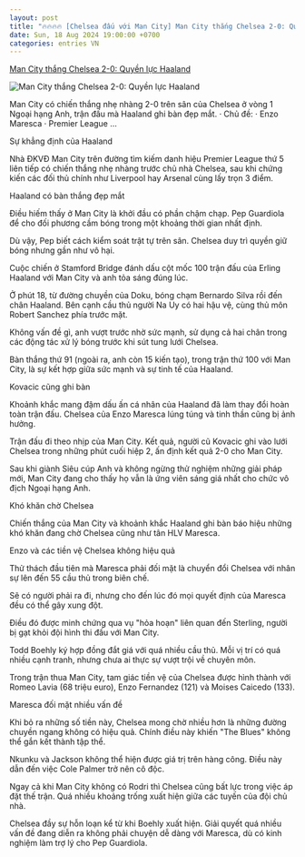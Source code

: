 ```yaml
---
layout: post
title: "🔥🔥🔥🔥 [Chelsea đấu với Man City] Man City thắng Chelsea 2-0: Quyền lực Haaland"
date: Sun, 18 Aug 2024 19:00:00 +0700
categories: entries VN
---
```

[Man City thắng Chelsea 2-0: Quyền lực Haaland](https://vietnamnet.vn/man-city-thang-chelsea-2-0-quyen-luc-haaland-2313328.html)

![Man City thắng Chelsea 2-0: Quyền lực Haaland](https://static-images.vnncdn.net/vps_images_publish/000001/000003/2024/8/19/man-city-thang-de-chelsea-suc-manh-haaland-1216.jpg?width=0&s=vH0KBaeCz-FumRTpvvZNqw)

Man City có chiến thắng nhẹ nhàng 2-0 trên sân của Chelsea ở vòng 1 Ngoại hạng Anh, trận đấu mà Haaland ghi bàn đẹp mắt. · Chủ đề: · Enzo Maresca · Premier League ...

Sự khẳng định của Haaland

Nhà ĐKVĐ Man City trên đường tìm kiếm danh hiệu Premier League thứ 5 liên tiếp có chiến thắng nhẹ nhàng trước chủ nhà Chelsea, sau khi chứng kiến các đối thủ chính như Liverpool hay Arsenal cùng lấy trọn 3 điểm.

Haaland có bàn thắng đẹp mắt

Điều hiếm thấy ở Man City là khởi đầu có phần chậm chạp. Pep Guardiola để cho đối phương cầm bóng trong một khoảng thời gian nhất định.

Dù vậy, Pep biết cách kiểm soát trật tự trên sân. Chelsea duy trì quyền giữ bóng nhưng gần như vô hại.

Cuộc chiến ở Stamford Bridge đánh dấu cột mốc 100 trận đấu của Erling Haaland với Man City và anh tỏa sáng đúng lúc.

Ở phút 18, từ đường chuyền của Doku, bóng chạm Bernardo Silva rồi đến chân Haaland. Bên cạnh cầu thủ người Na Uy có hai hậu vệ, cùng thủ môn Robert Sanchez phía trước mặt.

Không vấn đề gì, anh vượt trước nhờ sức mạnh, sử dụng cả hai chân trong các động tác xử lý bóng trước khi sút tung lưới Chelsea.

Bàn thắng thứ 91 (ngoài ra, anh còn 15 kiến tạo), trong trận thứ 100 với Man City, là sự kết hợp giữa sức mạnh và sự tinh tế của Haaland.

Kovacic cũng ghi bàn

Khoảnh khắc mang đậm dấu ấn cá nhân của Haaland đã làm thay đổi hoàn toàn trận đấu. Chelsea của Enzo Maresca lúng túng và tinh thần cũng bị ảnh hưởng.

Trận đấu đi theo nhịp của Man City. Kết quả, người cũ Kovacic ghi vào lưới Chelsea trong những phút cuối hiệp 2, ấn định kết quả 2-0 cho Man City.

Sau khi giành Siêu cúp Anh và không ngừng thử nghiệm những giải pháp mới, Man City đang cho thấy họ vẫn là ứng viên sáng giá nhất cho chức vô địch Ngoại hạng Anh.

Khó khăn chờ Chelsea

Chiến thắng của Man City và khoảnh khắc Haaland ghi bàn báo hiệu những khó khăn đang chờ Chelsea cũng như tân HLV Maresca.

Enzo và các tiền vệ Chelsea không hiệu quả

Thử thách đầu tiên mà Maresca phải đối mặt là chuyển đổi Chelsea với nhân sự lên đến 55 cầu thủ trong biên chế.

Sẽ có người phải ra đi, nhưng cho đến lúc đó mọi quyết định của Maresca đều có thể gây xung đột.

Điều đó được minh chứng qua vụ "hỏa hoạn" liên quan đến Sterling, người bị gạt khỏi đội hình thi đấu với Man City.

Todd Boehly ký hợp đồng đắt giá với quá nhiều cầu thủ. Mỗi vị trí có quá nhiều cạnh tranh, nhưng chưa ai thực sự vượt trội về chuyên môn.

Trong trận thua Man City, tam giác tiền vệ của Chelsea được hình thành với Romeo Lavia (68 triệu euro), Enzo Fernandez (121) và Moises Caicedo (133).

Maresca đối mặt nhiều vấn đề

Khi bỏ ra những số tiền này, Chelsea mong chờ nhiều hơn là những đường chuyền ngang không có hiệu quả. Chính điều này khiến "The Blues" không thể gắn kết thành tập thể.

Nkunku và Jackson không thể hiện được giá trị trên hàng công. Điều này dẫn đến việc Cole Palmer trở nên cô độc.

Ngay cả khi Man City không có Rodri thì Chelsea cũng bất lực trong việc áp đặt thế trận. Quá nhiều khoảng trống xuất hiện giữa các tuyến của đội chủ nhà.

Chelsea đầy sự hỗn loạn kể từ khi Boehly xuất hiện. Giải quyết quá nhiều vấn đề đang diễn ra không phải chuyện dễ dàng với Maresca, dù có kinh nghiệm làm trợ lý cho Pep Guardiola.

